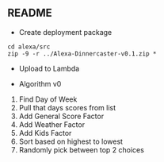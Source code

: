 ## README

* Create deployment package

```
cd alexa/src
zip -9 -r ../Alexa-Dinnercaster-v0.1.zip *
```

* Upload to Lambda

* Algorithm v0

1. Find Day of Week
2. Pull that days scores from list
3. Add General Score Factor
4. Add Weather Factor
5. Add Kids Factor
6. Sort based on highest to lowest
7. Randomly pick between top 2 choices
